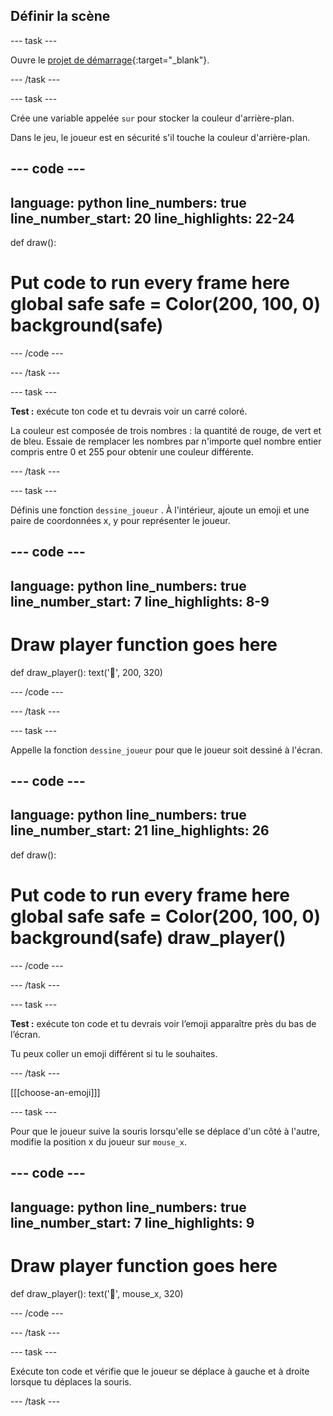 ## Définir la scène

--- task ---

Ouvre le [projet de démarrage](https://editor.raspberrypi.org/en/projects/dont-collide-starter){:target="_blank"}.

--- /task ---

--- task ---

Crée une variable appelée `sur` pour stocker la couleur d'arrière-plan.

Dans le jeu, le joueur est en sécurité s'il touche la couleur d'arrière-plan.

--- code ---
---
language: python line_numbers: true line_number_start: 20
line_highlights: 22-24
---

def draw():   
# Put code to run every frame here global safe safe = Color(200, 100, 0) background(safe)

--- /code ---

--- /task ---

--- task ---

**Test :** exécute ton code et tu devrais voir un carré coloré.

La couleur est composée de trois nombres : la quantité de rouge, de vert et de bleu. Essaie de remplacer les nombres par n'importe quel nombre entier compris entre 0 et 255 pour obtenir une couleur différente.

--- /task ---

--- task ---

Définis une fonction `dessine_joueur` . À l'intérieur, ajoute un emoji et une paire de coordonnées x, y pour représenter le joueur.

--- code ---
---
language: python line_numbers: true line_number_start: 7
line_highlights: 8-9
---
# Draw player function goes here
def draw_player(): text('🤠', 200, 320)

--- /code ---

--- /task ---

--- task ---

Appelle la fonction `dessine_joueur` pour que le joueur soit dessiné à l'écran.

--- code ---
---
language: python line_numbers: true line_number_start: 21
line_highlights: 26
---

def draw():  
# Put code to run every frame here global safe safe = Color(200, 100, 0) background(safe) draw_player()

--- /code ---

--- /task ---

--- task ---

**Test :** exécute ton code et tu devrais voir l’emoji apparaître près du bas de l’écran.

Tu peux coller un emoji différent si tu le souhaites.

--- /task ---

[[[choose-an-emoji]]]

--- task ---

Pour que le joueur suive la souris lorsqu'elle se déplace d'un côté à l'autre, modifie la position x du joueur sur `mouse_x`.

--- code ---
---
language: python line_numbers: true line_number_start: 7
line_highlights: 9
---
# Draw player function goes here
def draw_player(): text('🤠', mouse_x, 320)

--- /code ---

--- /task ---

--- task ---

Exécute ton code et vérifie que le joueur se déplace à gauche et à droite lorsque tu déplaces la souris.


--- /task ---
